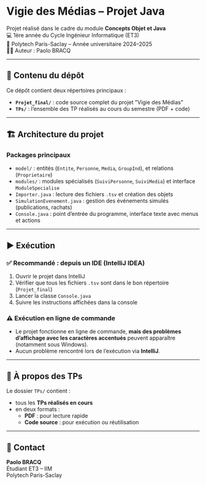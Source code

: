 # Vigie des Médias – Projet Java

Projet réalisé dans le cadre du module **Concepts Objet et Java**  
💻 1ère année du Cycle Ingénieur Informatique (ET3)  
🏫 Polytech Paris-Saclay – Année universitaire 2024–2025  
👨‍💻 Auteur : Paolo BRACQ

---

## 📂 Contenu du dépôt

Ce dépôt contient deux répertoires principaux :

- **`Projet_final/`** : code source complet du projet "Vigie des Médias"
- **`TPs/`** : l’ensemble des TP réalisés au cours du semestre (PDF + code)

---
## 🏗️ Architecture du projet

### Packages principaux

- `model/` : entités (`Entite`, `Personne`, `Media`, `GroupInd`), et relations (`Proprietaire`)
- `modules/` : modules spécialisés (`SuiviPersonne`, `SuiviMedia`) et interface `ModuleSpecialise`
- `Importer.java` : lecture des fichiers `.tsv` et création des objets
- `SimulationEvenement.java` : gestion des événements simulés (publications, rachats)
- `Console.java` : point d’entrée du programme, interface texte avec menus et actions

---

## ▶️ Exécution

### ✅ Recommandé : depuis un IDE (IntelliJ IDEA)

1. Ouvrir le projet dans IntelliJ
2. Vérifier que tous les fichiers `.tsv` sont dans le bon répertoire (`Projet_final`)
3. Lancer la classe `Console.java`
4. Suivre les instructions affichées dans la console

### ⚠️ Exécution en ligne de commande

- Le projet fonctionne en ligne de commande, **mais des problèmes d’affichage avec les caractères accentués** peuvent apparaître (notamment sous Windows).
- Aucun problème rencontré lors de l’exécution via **IntelliJ**.

---

## 📁 À propos des TPs

Le dossier `TPs/` contient :

- tous les **TPs réalisés en cours**
- en deux formats :
  - **PDF** : pour lecture rapide
  - **Code source** : pour exécution ou réutilisation

---

## 📩 Contact

**Paolo BRACQ**  
Étudiant ET3 – IIM  
Polytech Paris-Saclay  
